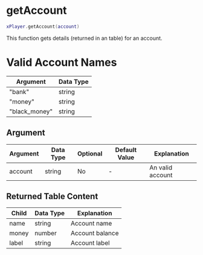 # getAccount

```lua
xPlayer.getAccount(account)
```

This function gets details (returned in an table) for an account.

# Valid Account Names
| Argument | Data Type  |
| -------- | ---------- | 
| "bank"       | string |
| "money"      | string |
| "black_money" | string |

## Argument

| Argument | Data Type | Optional | Default Value | Explanation      |
| -------- | --------- | -------- | ------------- | ---------------- |
| account  | string    | No       | -             | An valid account |

## Returned Table Content

| Child | Data Type | Explanation     |
| ----- | --------- | --------------- |
| name  | string    | Account name    |
| money | number    | Account balance |
| label | string    | Account label   |

